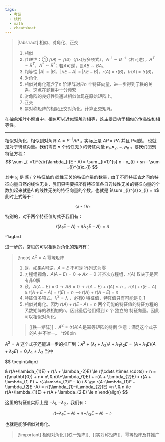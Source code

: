 ```yaml
---
tags:
  - 考研
  - 线代
  - math
  - cheatsheet
---
```

> [!abstract] 相似、对角化、正交
> 1. 相似
> 	1. 传递性：① $f(A)\sim f(B)$（$f(x)$为多项式），$A^{-1}\sim B^{-1}$（若可逆），$A^{T}\sim B^{T}$，$A^{*}\sim B^{*}$；若$A$可逆，则$AB\sim BA$。
> 	2. 相等性 $|A|=|B|$，$|\lambda E-A|=|\lambda E-B|$，$r(A)=r(B)$，$tr(A)=tr(B)$。
> 2. 对角化
> 	1. 相似对角化蕴含了$n$ 阶矩阵对应$n$ 个特征向量，进一步得到了秩的关系。这点在题目中十分频繁
> 	2. 对角阵的良好性质通过相似体现在原始矩阵上。
> 3. 正交
> 	1. 实对称矩阵的相似正交对角化，计算正交矩阵。

在抽象矩阵小题当中，相似可以近似理解为相等，这主要归功于相似的传递性和相等性。

---

相似对角化，相似到对角阵 $A = P^{-1}\Lambda P^{}$ 。实际上是 $AP = P\Lambda$ 并且 P可逆。 也就是对于特征向量。我们需要 $n$ 个线性无关的特征向量 $p_{1},p_{2},\dots,p_{n}$ 。那我们回到特征方程：
$$
\sum _{i =1}^{s}r(\lambda_{i}E - A) = \sum _{i=1}^{s} n - x_{i} = sn - \sum _{i}^{s}x_{i}
$$

其中 $x_{i}$ 是 第 $i$ 个特征值的 线性无关的特征向量的数量，由于不同特征值之间的特征向量自然的线性无关，我们只需要把所有特征值各自的线性无关的特征向量的个数加起来就是$A$ 的线性无关的特征向量的个数。也就是 $\sum _{i}^{s}  x_{i} = n$  此时上式等于：

$$
(s-1)n
$$

特别的，对于两个特征值的式子我们有：

$$
r(\lambda_{1}E -A) + r(\lambda_{2}E - A) = n
$$  

^1agbrd

进一步的，常见的可以相似对角化的矩阵有：

> [!note] $A^{2} = A$ 幂等矩阵
>  1. 逆，如果A可逆，$A = E$ 不可逆 行列式为零
>  2. 方程组视角，$A(A-E) = 0 \to Ax = 0$  非齐次方程组，$r(A)$ 取决于是否有非0解
>  3. 秩，$A(A-E) = 0 \to AB = 0 \to r(A-E)  + r(A) \le n$  ，$r(A) + r(E - A) \ge r(A + E -A) = r(E) = n \implies r(A) + r(A - E) = n$ 
>  4. 特征值多项式，$\lambda ^{2}=\lambda$ ，必有$0$ 特征值，特阵值只有可能是 $0,1$  
>  5. 相似对角化。因为 $r(A) + r(E-A) = n$ 两个可能的特征值的特征方程的系数矩阵的秩相加的n，因此最后他们得到 $n$ 个 独立的 特征向量。因此可以相似对角化。
>  > [[秩一矩阵]] ，$A^{2} = tr(A)A$ 是幂等矩阵的特例
>  > 注意：满足这个式子的$A$ 并不唯一。  ^t98pin

 $A^{2} = A$  这个式子还能进一步的推广到：$A^{2} + (\lambda_{1}+\lambda_{2})A + \lambda_{1} \lambda_{2}E  = (A+\lambda_{1}E)(A+\lambda_{2}E)= 0, \lambda_{1} \neq \lambda_{2}$ 当中

$$
\begin{align}

 & r(A+\lambda_{1}E) + r(A + \lambda_{2}E) \le r(\cdots \times \cdots) + n = r(\mathbf{O}) + n= n\\
 & r(A+\lambda_{1}E) + r(A + \lambda_{2}E) = r(A + \lambda_{1} E) + r(-\lambda_{2}E - A)  \\
 & \ge r(A+\lambda_{1}E - \lambda_{2}E -A) = r((\lambda_{1}-\Lambda_{2})E) =n \\
 & n \le r(A+\lambda_{1}E) + r(A + \lambda_{2}E) \le n
\end{align}
$$

这里的特征值实际上是 $-\lambda_{1},-\lambda_{2}$，我们有：

$$
r(-\lambda_{1}E -A) + r(-\lambda_{2}E -A) =n
$$

也就是能够相似对角化。

>[!important] 相似对角化
>[[秩一矩阵]]、[[实对称矩阵]]、幂等矩阵及其推广